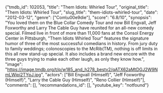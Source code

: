 {"tmdb_id": 102053, "title": "Them Idiots: Whirled Tour", "original_title": "Them Idiots: Whirled Tour", "slug_title": "them-idiots-whirled-tour", "date": "2012-03-12", "genre": ["Com\u00e9die"], "score": "6.8/10", "synopsis": "You loved them on the Blue Collar Comedy Tour and now Bill Engvall, Jeff Foxworthy and Larry The Cable Guy have reunited for an all-new comedy special. Filmed live in front of more than 11,000 fans at the Consol Energy Center in Pittsburgh, \"Them Idiots Whirled Tour\" features the signature humor of three of the most successful comedians in history. From jury duty to family weddings; colonoscopies to the McRib(TM), nothing is off limits in this all new stand-up special. It also includes a brand new encore with the three guys trying to make each other laugh, as only they know how.", "image": "https://image.tmdb.org/t/p/w185_and_h278_bestv2/qATX62aMtDGJ2W9NmLWipi2TYpJ.jpg", "actors": ["Bill Engvall (Himself)", "Jeff Foxworthy (Himself)", "Larry the Cable Guy (Himself)", "Reno Collier (Himself)"], "comments": [], "recommandations_id": [], "youtube_key": "notfound"}